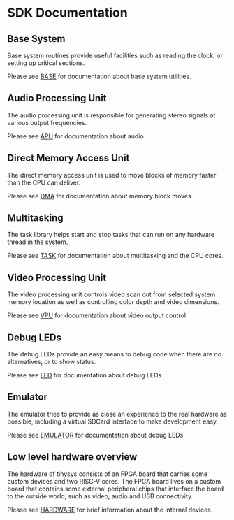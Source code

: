 # SDK Documentation

## Base System
Base system routines provide useful facilities such as reading the clock, or setting up critical sections.

Please see [BASE](base.md) for documentation about base system utilities.

## Audio Processing Unit
The audio processing unit is responsible for generating stereo signals at various output frequencies.

Please see [APU](apu.md) for documentation about audio.

## Direct Memory Access Unit
The direct memory access unit is used to move blocks of memory faster than the CPU can deliver.

Please see [DMA](dma.md) for documentation about memory block moves.

## Multitasking
The task library helps start and stop tasks that can run on any hardware thread in the system.

Please see [TASK](task.md) for documentation about multitasking and the CPU cores.

## Video Processing Unit
The video processing unit controls video scan out from selected system memory location as well as controlling color depth and video dimensions.

Please see [VPU](vpu.md) for documentation about video output control.

## Debug LEDs
The debug LEDs provide an easy means to debug code when there are no alternatives, or to show status.

Please see [LED](led.md) for documentation about debug LEDs.

## Emulator
The emulator tries to provide as close an experience to the real hardware as possible, including a virtual SDCard interface to make development easy.

Please see [EMULATOR](emulator.md) for documentation about debug LEDs.

## Low level hardware overview
The hardware of tinysys consists of an FPGA board that carries some custom devices and two RISC-V cores. The FPGA board lives on a custom board that contains some external peripheral chips that interface the board to the outside world, such as video, audio and USB connectivity.

Please see [HARDWARE](hardware.md) for brief information about the internal devices.
